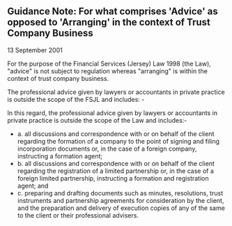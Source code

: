 
## Guidance Note: For what comprises 'Advice' as opposed to 'Arranging' in the context of Trust Company Business

13 September 2001

For the purpose of the Financial Services (Jersey) Law 1998 (the Law), "advice" is not subject to regulation whereas "arranging" is within the context of trust company business.

The professional advice given by lawyers or accountants in private practice is outside the scope of the FSJL and includes: -

In this regard, the professional advice given by lawyers or accountants in private practice is outside the scope of the Law and includes:-

- a. all discussions and correspondence with or on behalf of the client regarding the formation of a company to the point of signing and filing incorporation documents or, in the case of a foreign company, instructing a formation agent;
- b. all discussions and correspondence with or on behalf of the client regarding the registration of a limited partnership or, in the case of a foreign limited partnership, instructing a formation and registration agent; and
- c. preparing and drafting documents such as minutes, resolutions, trust instruments and partnership agreements for consideration by the client, and the preparation and delivery of execution copies of any of the same to the client or their professional advisers.
